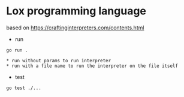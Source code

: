 # Lox programming language

based on https://craftinginterpreters.com/contents.html

* run
```
go run .
```
    * run without params to run interpreter
    * run with a file name to run the interpreter on the file itself


* test
```
go test ./...
```